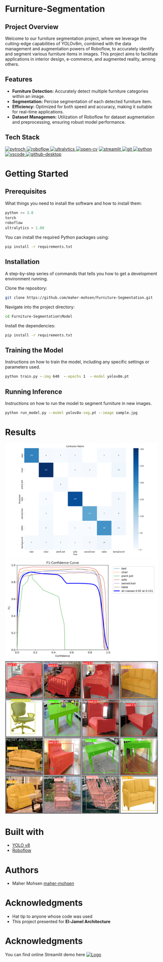 # Furniture-Segmentation
## Project Overview
Welcome to our furniture segmentation project, where we leverage the cutting-edge capabilities of YOLOv8m, combined with the data management and augmentation powers of Roboflow, to accurately identify and segment various furniture items in images. This project aims to facilitate applications in interior design, e-commerce, and augmented reality, among others.
## Features
- <b>Furniture Detection:</b> Accurately detect multiple furniture categories within an image.
- <b>Segmentation:</b> Percise segmentation of each detected furniture item.
- <b>Efficiency:</b>  Optimized for both speed and accuracy, making it suitable for real-time applications.
- <b>Dataset Managemen:</b> Utilization of Roboflow for dataset augmentation and preprocessing, ensuring robust model performance.
## Tech Stack

<p align="left"> <a href="https://pytorch.org/" target="_blank" rel="noreferrer"> <img src="https://upload.wikimedia.org/wikipedia/commons/1/10/PyTorch_logo_icon.svg" alt="pytroch" width="40" height="40"/> </a> <a href="https://roboflow.com/" target="_blank" rel="noreferrer"> <img src="https://app.roboflow.com/images/logomark-color.svg" alt="roboflow" width="40" height="40"/> </a> <a href="https://www.ultralytics.com/" target="_blank" rel="noreferrer"> <img src="https://assets-global.website-files.com/646dd1f1a3703e451ba81ecc/64994922cf2a6385a4bf4489_UltralyticsYOLO_mark_blue.svg" alt="ultralytics" width="40" height="40"/> </a> <a href="https://opencv.org/" target="_blank" rel="noreferrer"> <img src="https://www.svgrepo.com/show/354139/opencv.svg" alt="open-cv" width="40" height="40"/></a>
<a href="https://share.streamlit.io/" target="_blank" rel="noreferrer"> <img src="https://streamlit.io/images/brand/streamlit-mark-color.png" alt="streamlit" width="40" height="40"/> </a>
<a href="https://git-scm.com/" target="_blank" rel="noreferrer"> <img src="https://git-scm.com/images/logos/downloads/Git-Icon-1788C.svg" alt="git" width="40" height="40"/> </a> <a href="https://www.python.org/" target="_blank" rel="noreferrer"> <img src="https://s3.dualstack.us-east-2.amazonaws.com/pythondotorg-assets/media/files/python-logo-only.svg" alt="python" width="40" height="40"/> </a> <a href="https://code.visualstudio.com/" target="_blank" rel="noreferrer"> <img src="https://code.visualstudio.com/assets/images/code-stable.png" alt="vscode" width="40" height="40"/> </a> <a href="https://desktop.github.com/" target="_blank" rel="noreferrer"> <img src="https://upload.wikimedia.org/wikipedia/commons/thumb/a/ae/Github-desktop-logo-symbol.svg/192px-Github-desktop-logo-symbol.svg.png" alt="github-desktop" width="40" height="40"/> </a>

# Getting Started
## Prerequisites
What things you need to install the software and how to install them:
```py
python >= 3.8
torch
roboflow
ultralytics > 1.08
```
You can install the required Python packages using:
```bash
pip install -r requirements.txt
```
## Installation
A step-by-step series of commands that tells you how to get a development environment running.

Clone the repository:
```bash
git clone https://github.com/maher-mohsen/Furniture-Segmentation.git
```
Navigate into the project directory:
```cmd
cd Furniture-Segmentation\Model
```
Install the dependencies:
```cmd
pip install -r requirements.txt
```
## Training the Model
Instructions on how to train the model, including any specific settings or parameters used.
```cmd
python train.py --img 640  --epochs 1  --model yolov8m.pt
```
## Running Inference
Instructions on how to run the model to segment furniture in new images.
```cmd
python run_model.py --model yolov8x-seg.pt --image sample.jpg
```
# Results
![Confusion matrix VAl](/Model/runs/segment/val/confusion_matrix.png)
![MaskF1 Curve VAl](/Model/runs/segment/val/MaskF1_curve.png)
![Prediction example VAl](/Model/runs/segment/val/val_batch2_pred.jpg)

# Built with
- <a href="https://github.com/ultralytics/ultralytics"> YOLO v8</a>
- <a href="https://roboflow.com/">Roboflow</a>

# Authors
- Maher Mohsen <a href="https://github.com/maher-mohsen">maher-mohsen</a>

# Acknowledgments
- Hat tip to anyone whose code was used
- This project presented for <b>El-Jamel Architecture</b>
# Acknowledgments
You can find online Streamlit demo here
<a href="https://furniture-segmentation-ksjybhqxybpbxwov3jafvj.streamlit.app/">
  <img src="https://i.imgur.com/YOg0fTA.png" alt="Logo" width="40">
</a> 

